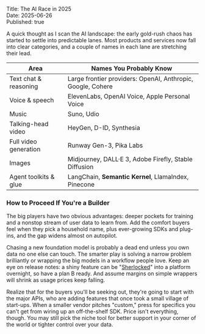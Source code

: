 Title: The AI Race in 2025  
Date: 2025-06-26  
Published: true  

A quick thought as I scan the AI landscape: the early gold-rush chaos has started to settle into predictable lanes. Most products and services now fall into clear categories, and a couple of names in each lane are stretching their lead.

| Area | Names You Probably Know |
|------|-------------------------|
| Text chat & reasoning | Large frontier providers: OpenAI, Anthropic, Google, Cohere |
| Voice & speech | ElevenLabs, OpenAI Voice, Apple Personal Voice |
| Music | Suno, Udio |
| Talking-head video | HeyGen, D-ID, Synthesia |
| Full video generation | Runway Gen-3, Pika Labs |
| Images | Midjourney, DALL·E 3, Adobe Firefly, Stable Diffusion |
| Agent toolkits & glue | LangChain, **Semantic Kernel**, LlamaIndex, Pinecone |

### How to Proceed If You're a Builder

The big players have two obvious advantages: deeper pockets for training and a nonstop stream of user data to learn from. Add the comfort buyers feel when they pick a household name, plus ever-growing SDKs and plug-ins, and the gap widens almost on autopilot. 

Chasing a new foundation model is probably a dead end unless you own data no one else can touch. The smarter play is solving a narrow problem brilliantly or wrapping the big models in a workflow people love. Keep an eye on release notes: a shiny feature can be "[Sherlocked](https://www.simplymac.com/apps/what-does-sherlocking-an-app-mean)" into a platform overnight, so have a plan B ready. And assume margins on simple wrappers will shrink as usage prices keep falling.

Realize that for the buyers you'll be seeking out, they're going to start with the major APIs, who are adding features that once took a small village of start-ups. When a smaller vendor pitches "custom," press for specifics you can't get from wiring up an off-the-shelf SDK. Price isn't everything, though. You may still pick the niche tool for better support in your corner of the world or tighter control over your data.
